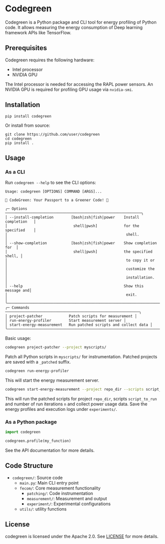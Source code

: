 # Codegreen

Codegreen is a Python package and CLI tool for energy profiling of Python code. It allows measuring the energy consumption of Deep learning framework APIs like TensorFlow.

## Prerequisites

Codegreen requires the following hardware:

- Intel processor
- NVIDIA GPU 

The Intel processor is needed for accessing the RAPL power sensors. An NVIDIA GPU is required for profiling GPU usage via `nvidia-smi`.

## Installation

```
pip install codegreen
```

Or install from source:

```
git clone https://github.com/user/codegreen
cd codegreen
pip install .
```

## Usage

### As a CLI
Run `codegreen --help` to see the CLI options:

```
Usage: codegreen [OPTIONS] COMMAND [ARGS]...                              
                                                                          
🍃 CodeGreen: Your Passport to a Greener Code! 🍃                         
                                                                          
╭─ Options ──────────────────────────────────────────────────────────────╮
│ --install-completion        [bash|zsh|fish|power    Install completion   │
│                              shell|pwsh]            for the specified    │  
│                                                      shell.             │
│ --show-completion           [bash|zsh|fish|power    Show completion for  │
│                              shell|pwsh]            the specified shell, │
│                                                      to copy it or       │
│                                                      customize the       │
│                                                      installation.       │
│ --help                                              Show this message and│
│                                                      exit.               │  
╰────────────────────────────────────────────────────────────────────────╯
╭─ Commands ─────────────────────────────────────────────────────────────╮
│ project-patcher            Patch scripts for measurement │
│ run-energy-profiler        Start measurement server │   
│ start-energy-measurement   Run patched scripts and collect data │
╰────────────────────────────────────────────────────────────────────────╯
```

Basic usage:

```bash
codegreen project-patcher --project myscripts/
```

Patch all Python scripts in `myscripts/` for instrumentation. Patched projects are saved with a `_patched` suffix.

```bash  
codegreen run-energy-profiler
```

This will start the energy measurement server.

```bash
codegreen start-energy-measurement --project repo_dir --scripts script_to_run --iterations "5"
``` 

This will run the patched scripts for project `repo_dir`, scripts `script_to_run` and number of run iterations `n` and collect power usage data. Save the energy profiles and execution logs under `experiments/`.

### As a Python package

```python
import codegreen

codegreen.profile(my_function)
```

See the API documentation for more details.

## Code Structure

- `codegreen/`: Source code
  - `main.py`: Main CLI entry point
  - `fecom/`: Core measurement functionality
    - `patching/`: Code instrumentation
    - `measurement/`: Measurement and output
    - `experiment/`: Experimental configurations
  - `utils/`: utility functions
<!-- - `dist/`: Built distributions
- `tests/`: Unit tests
- `examples/`: Usage examples -->

<!-- 
## Contributing

Contributions to codegreen are welcome! See [CONTRIBUTING.md](CONTRIBUTING.md) for contribution guidelines.

Please file bug reports and feature requests on the GitHub issues page.
-->

## License

codegreen is licensed under the Apache 2.0. See [LICENSE](https://www.apache.org/licenses/LICENSE-2.0) for more details.
